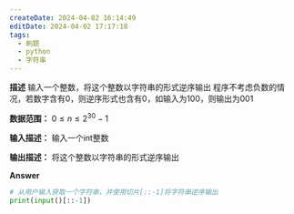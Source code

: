 ```yaml
---
createDate: 2024-04-02 16:14:49
editDate: 2024-04-02 17:17:18
tags:
  - 刷题
  - python
  - 字符串
---
```


**描述**
输入一个整数，将这个整数以字符串的形式逆序输出
程序不考虑负数的情况，若数字含有0，则逆序形式也含有0，如输入为100，则输出为001

**数据范围：** $0≤n≤2^{30}−1$

**输入描述：**
输入一个int整数

**输出描述：**
将这个整数以字符串的形式逆序输出

**Answer**
```python
# 从用户输入获取一个字符串，并使用切片[::-1]将字符串逆序输出
print(input()[::-1])
```
